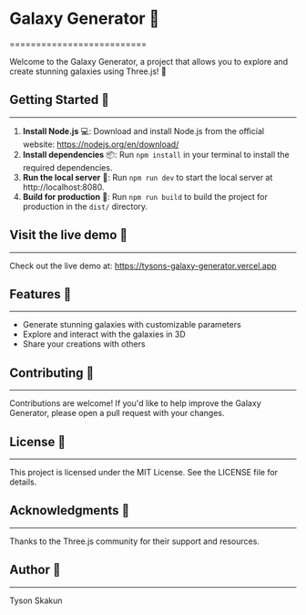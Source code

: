 # Galaxy Generator 🚀
==========================

Welcome to the Galaxy Generator, a project that allows you to explore and create stunning galaxies using Three.js! 🌌

## Getting Started 🎉
--------------------

1. **Install Node.js** 💻: Download and install Node.js from the official website: https://nodejs.org/en/download/
2. **Install dependencies** 📦: Run `npm install` in your terminal to install the required dependencies.
3. **Run the local server** 🚀: Run `npm run dev` to start the local server at http://localhost:8080.
4. **Build for production** 🚧: Run `npm run build` to build the project for production in the `dist/` directory.

## Visit the live demo 🚀
-----------------------

Check out the live demo at: https://tysons-galaxy-generator.vercel.app

## Features 🌟
------------

* Generate stunning galaxies with customizable parameters
* Explore and interact with the galaxies in 3D
* Share your creations with others

## Contributing 🤝
----------------

Contributions are welcome! If you'd like to help improve the Galaxy Generator, please open a pull request with your changes.

## License 📜
---------

This project is licensed under the MIT License. See the LICENSE file for details.

## Acknowledgments 🙏
--------------------

Thanks to the Three.js community for their support and resources.

## Author 👋
----------

Tyson Skakun
